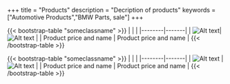 +++
title = "Products"
description = "Decription of products"
keywords = ["Automotive Products","BMW Parts, sale"]
+++


{{< bootstrap-table "someclassname" >}}
| | |
|--------|-------|
|  ![Alt text](https://e39source.com/wp-content/uploads/2022/04/IMG_4633-1-300x375.jpg)| ![Alt text](https://e39source.com/wp-content/uploads/2020/06/v23custom-300x300.jpg) |
| Product price and name | Product price and name  |
{{< /bootstrap-table >}}



{{< bootstrap-table "someclassname" >}}
| | |
|--------|-------|
| ![Alt text](https://e39source.com/wp-content/uploads/2020/06/trial-300x300.jpg) | ![Alt text](https://e39source.com/wp-content/uploads/2020/06/stock-300x300.jpg) |
| Product price and name | Product price and name  |
{{< /bootstrap-table >}}

